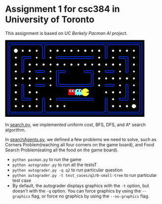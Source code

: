 # Assignment 1 for csc384 in University of Toronto

This assignment is based on *UC Berkely Pacman AI project*.

![pacman](./pacman.png)

In [search.py](./search.py), we implemented uniform cost, BFS, DFS, and A* search algorithm.

In [searchAgents.py](./searchAgents.py), we defined a few problems we need to solve, such as Corners Problem(reaching all four corners on the game board), and Food Search Problem(eating all the food on the game board).

+ `python pacman.py` to run the game
+ `python autograder.py` to run all the testsT
+ `python autograder.py -q q2` to run particular question
+ `python autograder.py -t test_cases/q2/0-small-tree` to run particular test case
+ By default, the autograder displays graphics with the `-t` option, but doesn't with the `-q` option. You can force graphics by using the `--graphics` flag, or force no graphics by using the `--no-graphics` flag.
